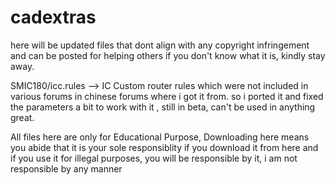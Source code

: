 # cadextras

here will be updated files that dont align with any copyright infringement and can be posted for helping others
 if you don't know what it is, kindly stay away.

SMIC180/icc.rules --> IC Custom router rules which were not included in various forums in chinese forums where i got it from. so i ported it and fixed the parameters a bit to work with it , still in beta, can't be used in anything great.

All files here are only for Educational Purpose, Downloading here means you abide that it is your sole responsiblity if you download it from here and if you use it for illegal purposes, you will be responsible by it, i am not responsible by any manner
